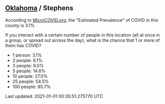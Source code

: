 
## [Oklahoma](/united-states/oklahoma) / Stephens

According to [MicroCOVID.org](http://microcovid.org),
the "Estimated Prevalence" of COVID in this county is 3.1%

If you interact with a certain number of people in this location
(all at once in a group, or spread out across the day), what is the chance that
1 or more of them has COVID?

- 1 person: 3.1%
- 2 people: 6.1%
- 3 people: 9.0%
- 5 people: 14.6%
- 10 people: 27.0%
- 25 people: 54.5%
- 100 people: 95.7%

Last updated: 2021-01-01 00:35:51.275770 UTC
